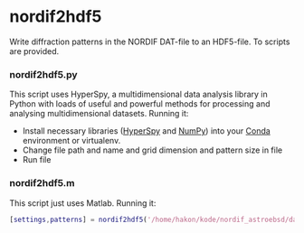 # nordif2hdf5

Write diffraction patterns in the NORDIF DAT-file to an HDF5-file. To scripts are provided.

### nordif2hdf5.py

This script uses HyperSpy, a multidimensional data analysis library in Python with loads of useful and powerful methods for processing and analysing multidimensional datasets. Running it:

  * Install necessary libraries ([HyperSpy](https://github.com/hyperspy/hyperspy/) and [NumPy](http://www.numpy.org/)) into your [Conda](https://www.anaconda.com/download/) environment or virtualenv.
  * Change file path and name and grid dimension and pattern size in file
  * Run file

### nordif2hdf5.m

This script just uses Matlab. Running it:

```matlab
[settings,patterns] = nordif2hdf5('/home/hakon/kode/nordif_astroebsd/datasett3/Pattern.dat');
```
